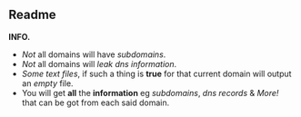 ## Readme
**INFO.**
* *Not* all domains will have *subdomains*.
* *Not* all domains will *leak dns information*.
* *Some text files*, if such a thing is **true** for that current domain will output an *empty* file.
* You will get **all** the **information** eg *subdomains*, *dns records* & *More!* that can be got from each said domain.
